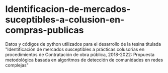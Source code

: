 # Identificacion-de-mercados-suceptibles-a-colusion-en-compras-publicas
Datos y códigos de python utilizados para el desarrollo de la tesina titulada "Identificación de mercados susceptibles a prácticas colusorias en procedimientos de Contratación de obra pública, 2018-2022: Propuesta metodológica basada en algoritmos de detección de comunidades en redes complejas"
